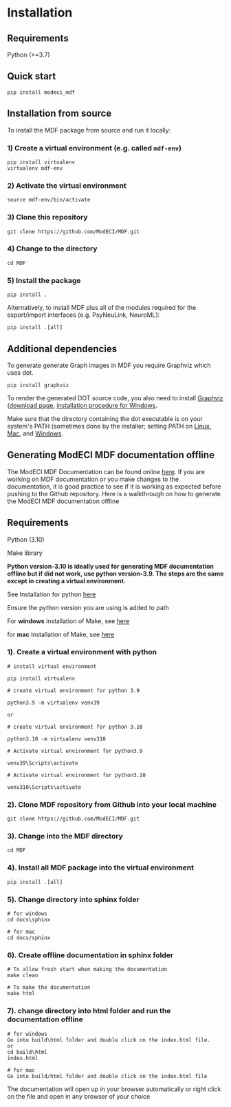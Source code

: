 # Installation

## Requirements

Python (>=3.7)

## Quick start

```
pip install modeci_mdf
```

## Installation from source
To install the MDF package from source and run it locally:

### 1) Create a virtual environment (e.g. called `mdf-env`)
```
pip install virtualenv
virtualenv mdf-env
```

### 2) Activate the virtual environment
```
source mdf-env/bin/activate
```

### 3) Clone this repository
```
git clone https://github.com/ModECI/MDF.git
```

### 4) Change to the directory
```
cd MDF
```

### 5) Install the package
```
pip install .
```

Alternatively, to install MDF plus all of the modules required for the export/import interfaces (e.g. PsyNeuLink, NeuroML):

```
pip install .[all]
```


## Additional dependencies

To generate generate Graph images in MDF you require Graphviz which uses dot.

```
pip install graphviz
```
To render the generated DOT source code, you also need to install [Graphviz](https://www.graphviz.org/) ([download page](https://www.graphviz.org/download/), [installation procedure for Windows](https://forum.graphviz.org/t/new-simplified-installation-procedure-on-windows/224).

Make sure that the directory containing the dot executable is on your system's PATH (sometimes done by the installer; setting PATH on [Linux](https://stackoverflow.com/questions/14637979/how-to-permanently-set-path-on-linux-unix), [Mac](https://stackoverflow.com/questions/22465332/setting-path-environment-variable-in-osx-permanently), and [Windows](https://www.computerhope.com/issues/ch000549.htm).



## Generating ModECI MDF documentation offline

The ModECI MDF Documentation can be found online [here](https://mdf.readthedocs.io/en/latest). If you are working on MDF documentation or you make changes to the documentation, it is good practice to see if it is working as expected before pushing to the Github repository.
Here is a walkthrough on how to generate the ModECI MDF documentation offline

## Requirements

Python (3.10)

Make library

**Python version-3.10 is ideally used for generating MDF documentation offline but if did not work, use python version-3.9. The steps are the same except in creating a virtual environment.**

See Installation for python [here](https://www.python.org/downloads/)

Ensure the python version you are using is added to path

For **windows** installation of Make, see [here](https://stackoverflow.com/questions/32127524/how-to-install-and-use-make-in-windows)

for **mac** installation of Make, see [here](https://formulae.brew.sh/formula/make)



### 1). Create a virtual environment with python 
```
# install virtual environment

pip install virtualenv

# create virtual environment for python 3.9

python3.9 -m virtualenv venv39

or

# create virtual environment for python 3.10

python3.10 -m virtualenv venv310

# Activate virtual environment for python3.9

venv39\Scripts\activate

# Activate virtual environment for python3.10

venv310\Scripts\activate
```

### 2). Clone MDF repository from Github into your local machine
```
git clone https://github.com/ModECI/MDF.git
```

### 3). Change into  the MDF directory
```
cd MDF
```

### 4). Install all MDF package into the virtual environment
```
pip install .[all]
```

### 5). Change directory into sphinx folder
```
# for windows 
cd docs\sphinx

# for mac
cd docs/sphinx
```

### 6). Create offline documentation in sphinx folder
```
# To allow fresh start when making the documentation
make clean

# To make the documentation
make html
```

### 7). change directory into html folder and run the documentation offline
```
# for windows
Go into build\html folder and double click on the index.html file.
or
cd build\html
index.html

# for mac
Go into build/html folder and double click on the index.html file
```

The documentation will open up in your browser automatically or right click on the file and open in any browser of your choice